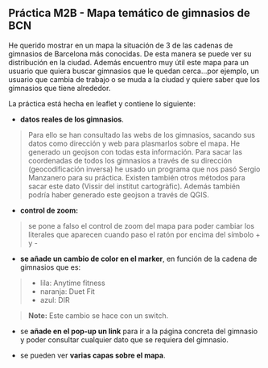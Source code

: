 ## Práctica M2B - Mapa temático de gimnasios de BCN

He querido mostrar en un mapa la situación de 3 de las cadenas de gimnasios de Barcelona más conocidas. De esta manera se puede ver su distribución en la ciudad. Además encuentro muy útil este mapa para un usuario que quiera buscar gimnasios que le quedan cerca...por ejemplo, un usuario que cambia de trabajo o se muda a la ciudad y quiere saber que los gimnasios que tiene alrededor.

La práctica está hecha en leaflet y contiene lo siguiente:

- **datos reales de los gimnasios**. 
>Para ello se han consultado las webs de los gimnasios, sacando sus datos como dirección y web para plasmarlos sobre el mapa. He generado un geojson con todas esta información. Para sacar las coordenadas de todos los gimnasios a través de su dirección (geocodificación inversa) he usado un programa que nos pasó Sergio Manzanero para su práctica. Existen también otros métodos para sacar este dato (Vissir del institut cartogràfic). Además también podría haber generado este geojson a través de QGIS.

 - **control de zoom:** 
 >se pone a falso el control de zoom del mapa para poder cambiar los literales que aparecen cuando paso el ratón por encima del símbolo + y -

- **se añade un cambio de color en el marker**, en función de la cadena de gimnasios que es:
>- lila: Anytime fitness
>- naranja: Duet Fit
>- azul: DIR

>**Note:** Este cambio se hace con un switch.

- se **añade en el pop-up un link** para ir a la página concreta del gimnasio y poder consultar cualquier dato que se requiera del gimnasio.

- se pueden ver **varias capas sobre el mapa**.

